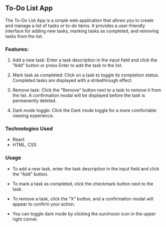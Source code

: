 ## To-Do List App

The To-Do List App is a simple web application that allows you to create and manage a list of tasks or to-do items. It provides a user-friendly interface for adding new tasks, marking tasks as completed, and removing tasks from the list.

### Features:

1. Add a new task: Enter a task description in the input field and click the "Add" button or press Enter to add the task to the list.

2. Mark task as completed: Click on a task to toggle its completion status. Completed tasks are displayed with a strikethrough effect.

3. Remove task: Click the "Remove" button next to a task to remove it from the list. A confirmation modal will be displayed before the task is permanently deleted.

4. Dark mode toggle: Click the Dark mode toggle for a more comfortable viewing experience.

### Technologies Used
- React
- HTML, CSS


### Usage
- To add a new task, enter the task description in the input field and click the "Add" button.

- To mark a task as completed, click the checkmark button next to the task.

- To remove a task, click the "X" button, and a confirmation modal will appear to confirm your action.

- You can toggle dark mode by clicking the sun/moon icon in the upper right corner.
